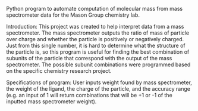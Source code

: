 Python program to automate computation of molecular mass from mass spectrometer data for the Mason Group chemistry lab.



Introduction: This project was created to help interpret data from a mass spectrometer. The mass spectrometer outputs the ratio of mass of particle over charge and whether the particle is positively or negatively charged. Just from this single number, it is hard to determine what the structure of the particle is, so this program is useful for finding the best combination of subunits of the particle that correspond with the output of the mass spectrometer. The possible subunit combinations were programmed based on the specific chemistry research project.

Specifications of program: User inputs weight found by mass spectrometer, the weight of the ligand, the charge of the particle, and the accuracy range (e.g. an input of 1 will return combinations that will be +1 or -1 of the inputted mass spectrometer weight). 
